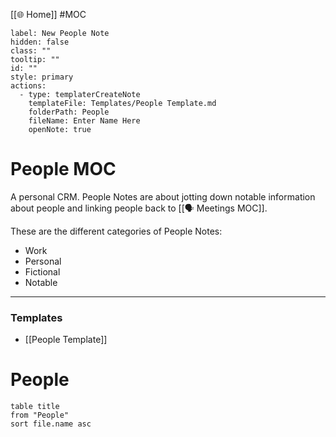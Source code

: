 [[🌐 Home]] #MOC

```meta-bind-button
label: New People Note
hidden: false
class: ""
tooltip: ""
id: ""
style: primary
actions:
  - type: templaterCreateNote
    templateFile: Templates/People Template.md
    folderPath: People
    fileName: Enter Name Here
    openNote: true

```

# People MOC
A personal CRM. People Notes are about jotting down notable information about people and linking people back to [[🗣 Meetings MOC]].

These are the different categories of People Notes:
- Work
- Personal
- Fictional
- Notable

---
### Templates
- [[People Template]]

# People
```dataview
table title
from "People"
sort file.name asc
```
